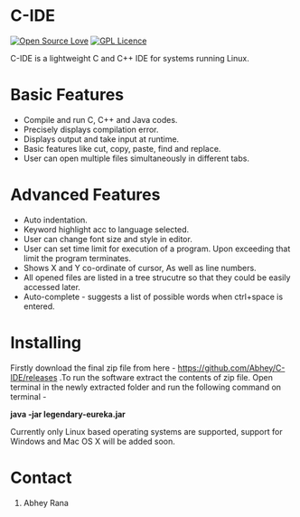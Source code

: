 # C-IDE
[![Open Source Love](https://badges.frapsoft.com/os/v2/open-source-150x25.png?v=103)](https://github.com/ellerbrock/open-source-badges/) [![GPL Licence](https://badges.frapsoft.com/os/gpl/gpl-125x28.png?v=103)](https://opensource.org/licenses/GPL-3.0/)

C-IDE is a lightweight C and C++ IDE for systems running Linux.

# Basic Features

* Compile and run C, C++ and Java codes.
* Precisely displays compilation error.
* Displays output and take input at runtime.
* Basic features like cut, copy, paste, find and replace.
* User can open multiple files simultaneously in different tabs.

# Advanced Features

* Auto indentation.
* Keyword highlight acc to language selected.
* User can change font size and style in editor.
* User can set time limit for execution of a program. Upon exceeding that limit the program terminates.
* Shows X and Y co-ordinate of cursor, As well as line numbers.
* All opened files are listed in a tree strucutre so that they could be easily accessed later.
* Auto-complete - suggests a list of possible words when ctrl+space is entered.

# Installing

Firstly download the final zip file from here - https://github.com/Abhey/C-IDE/releases .To run the software extract the 
contents of zip file. Open terminal in the newly extracted folder and run the following command on terminal -


**java -jar legendary-eureka.jar**

Currently only Linux based operating systems are supported, support for Windows and Mac OS 
X will be added soon.

# Contact
1. Abhey Rana
